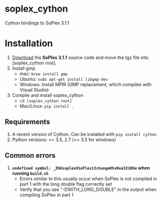 soplex_cython
=============

Cython bindings to SoPlex 3.1.1

# Installation

1. [Download](http://soplex.zib.de/#download) the **SoPlex 3.1.1** source code and move the tgz file into [soplex_cython root].
2. Install gmp.
   - mac: ```brew install gmp```
   - Ubuntu: ```sudo apt-get install libgmp-dev```
   - Windows: Install MPIR (GMP replacement, which compiles with Visual Studio)
3. Compile and install soplex_cython
   - ```cd [soplex_cython root]```
   - Mac/Linux: ```pip install .```


## Requirements
1. A recent version of Cython. Can be installed with ```pip install cython```
2. Python versions: >= 3.5, 2.7 (>= 3.5 for windows)

## Common errors
1. **```undefined symbol: _ZN6soplex6SoPlex13changeRhsRealEiRKe``` when running ```build.sh```**
   - Errors similar to this usually occur when SoPlex is not compiled in part 1 with the long double flag correctly set 
   - Verify that you see "-DWITH_LONG_DOUBLE" in the output when compiling SoPlex in part 1

